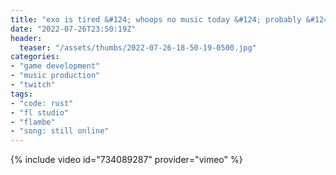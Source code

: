 ```yaml
---
title: "exo is tired &#124; whoops no music today &#124; probably &#124; i mean maybe"
date: "2022-07-26T23:50:19Z"
header:
  teaser: "/assets/thumbs/2022-07-26-18-50-19-0500.jpg"
categories:
- "game development"
- "music production"
- "twitch"
tags:
- "code: rust"
- "fl studio"
- "flambe"
- "song: still online"
---
```

{% include video id="734089287" provider="vimeo" %}
